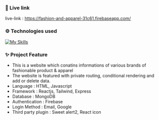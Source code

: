 ### 🌿 Live link

live-link : https://fashion-and-apparel-31c61.firebaseapp.com/

### ⚙️ Technologies used

[![My Skills](https://skillicons.dev/icons?i=html,css,js,react,tailwind,expressjs,mongodb,firebase)](https://skillicons.dev)

### ✨ Project Feature

- This is a website which conatins informations of various brands of fashionable product & apparel
- The website is featured with private routing, conditional rendering and add or delete data.
- Language : HTML, Javascript
- Framework : Reactjs, Tailwind, Express
- Database : MongoDB
- Authentication : Firebase
- Login Method : Email, Google
- Third party plugin : Sweet alert2, React icon
